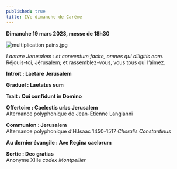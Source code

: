 ```yaml
---
published: true
title: IVe dimanche de Carême
---
```

**Dimanche 19 mars 2023, messe de 18h30**

![multiplication pains.jpg]({{site.baseurl}}/images/multiplication%20pains.jpg)

*Laetare Jerusalem : et conventum facite, omnes qui diligitis eam.*  
Réjouis-toi, Jérusalem; et rassemblez-vous, vous tous qui l’aimez.

**Introït : Laetare Jerusalem**

**Graduel : Laetatus sum**

**Trait : Qui confidunt in Domino**

**Offertoire : Caelestis urbs Jerusalem**  
Alternance polyphonique de Jean-Etienne Langianni

**Communion : Jerusalem**  
Alternance polyphonique d’H.Isaac 1450-1517 *Choralis Constantinus*

**Au dernier évangile : Ave Regina caelorum**

**Sortie : Deo gratias**  
Anonyme XIIIe *codex Montpellier*
